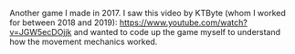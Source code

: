 Another game I made in 2017. I saw this video by KTByte (whom I worked for between 2018 and 2019): https://www.youtube.com/watch?v=JGW5ecDOjjk and wanted to code up the game myself to understand how the movement mechanics worked.
